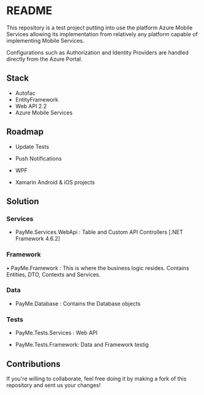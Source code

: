 # README

This repository is a test project putting into use the platform Azure Mobile Services allowing its implementation from relatively any platform capable of implementing Mobile Services.

Configurations such as Authorization and Identity Providers are handled directly from the Azure Portal.


## Stack

- Autofac
- EntityFramework
- Web API 2.2
- Azure Mobile Services

## Roadmap

- Update Tests

- Push Notifications

- WPF

- Xamarin Android & iOS projects

## Solution

### Services

- PayMe.Services.WebApi : Table and Custom API Controllers [.NET Framework 4.6.2]


### Framework

• PayMe.Framework : This is where the business logic resides. Contains Entities, DTO, Contexts and Services. 


### Data

- PayMe.Database : Contains the Database objects


### Tests

- PayMe.Tests.Services : Web API

- PayMe.Tests.Framework: Data and Framework testig


## Contributions

If you're willing to collaborate, feel free doing it by making a fork of this repository and sent us your changes!

